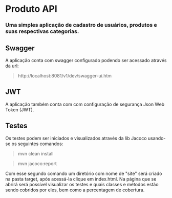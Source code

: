# Produto API
### Uma simples aplicação de cadastro de usuários, produtos e suas respectivas categorias.

## Swagger
A aplicação conta com swagger configurado podendo ser acessado através da url: 
> http://localhost:8081/v1/dev/swagger-ui.htm

## JWT
A aplicação também conta com com configuração de segurança Json Web Token (JWT).

## Testes
Os testes podem ser iniciados e visualizados através da lib Jacoco usando-se os seguintes comandos:
> mvn clean install

> mvn jacoco:report

Com esse segundo comando um diretório com nome de "site" será criado na pasta target, após acessá-la clique em index.html. Na página que se abrirá será possível visualizar os testes e quais classes e métodos estão sendo cobridos por eles, bem como a percentagem de cobertura.

